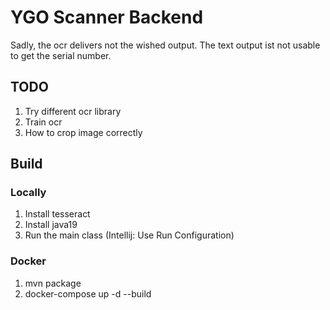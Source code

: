 # YGO Scanner Backend

Sadly, the ocr delivers not the wished output. 
The text output ist not usable to get the serial number.

## TODO
1. Try different ocr library
2. Train ocr
3. How to crop image correctly

## Build

### Locally
1. Install tesseract
2. Install java19
3. Run the main class (Intellij: Use Run Configuration)

### Docker
1. mvn package
2. docker-compose up -d --build